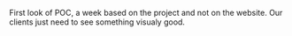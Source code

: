 First look of POC, a week based on the project and not on the website. Our clients just need to see something visualy good.
